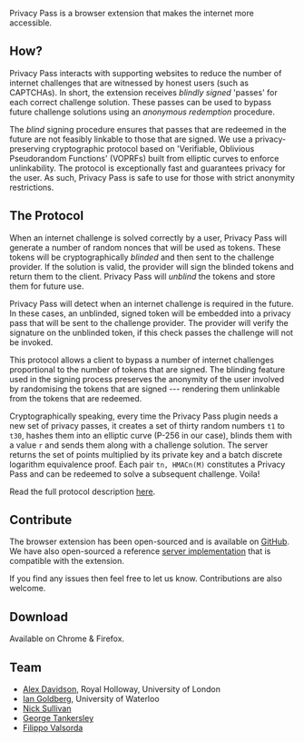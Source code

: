 Privacy Pass is a browser extension that makes the internet more accessible.

## How?

Privacy Pass interacts with supporting websites to reduce the number of internet challenges that are witnessed by honest users (such as CAPTCHAs). In short, the extension receives *blindly signed* 'passes' for each correct challenge solution. These passes can be used to bypass future challenge solutions using an *anonymous redemption* procedure.

The *blind* signing procedure ensures that passes that are redeemed in the future are not feasibly linkable to those that are signed. We use a privacy-preserving cryptographic protocol based on 'Verifiable, Oblivious Pseudorandom Functions' (VOPRFs) built from elliptic curves to enforce unlinkability. The protocol is exceptionally fast and guarantees privacy for the user. As such, Privacy Pass is safe to use for those with strict anonymity restrictions.

## The Protocol

When an internet challenge is solved correctly by a user, Privacy Pass will generate a number of random nonces that will be used as tokens. These tokens will be cryptographically *blinded* and then sent to the challenge provider. If the solution is valid, the provider will sign the blinded tokens and return them to the client. Privacy Pass will *unblind* the tokens and store them for future use.

Privacy Pass will detect when an internet challenge is required in the future. In these cases, an unblinded, signed token will be embedded into a privacy pass that will be sent to the challenge provider. The provider will verify the signature on the unblinded token, if this check passes the challenge will not be invoked.

This protocol allows a client to bypass a number of internet challenges proportional to the number of tokens that are signed. The blinding feature used in the signing process preserves the anonymity of the user involved by randomising the tokens that are signed --- rendering them unlinkable from the tokens that are redeemed.

Cryptographically speaking, every time the Privacy Pass plugin needs a new set of privacy passes, it creates a set of thirty random numbers `t1` to `t30`, hashes them into an elliptic curve (P-256 in our case), blinds them with a value `r` and sends them along with a challenge solution. The server returns the set of points multiplied by its private key and a batch discrete logarithm equivalence proof. Each pair `tn, HMACn(M)` constitutes a Privacy Pass and can be redeemed to solve a subsequent challenge. Voila!

Read the full protocol description [here](https://github.com/privacypass/challenge-bypass-extension/blob/master/PROTOCOL.md).

## Contribute

The browser extension has been open-sourced and is available on [GitHub](https://github.com/privacypass/challenge-bypass-extension). We have also open-sourced a reference [server implementation](https://github.com/privacypass/challenge-bypass-server) that is compatible with the extension.

If you find any issues then feel free to let us know. Contributions are also welcome. 

## Download

Available on Chrome & Firefox.

## Team

- [Alex Davidson](https://github.com/alxdavids), Royal Holloway, University of London
- [Ian Goldberg](https://cs.uwaterloo.ca/~iang/), University of Waterloo
- [Nick Sullivan](https://github.com/grittygrease)
- [George Tankersley](https://github.com/gtank) 
- [Filippo Valsorda](https://github.com/filosottile) 
